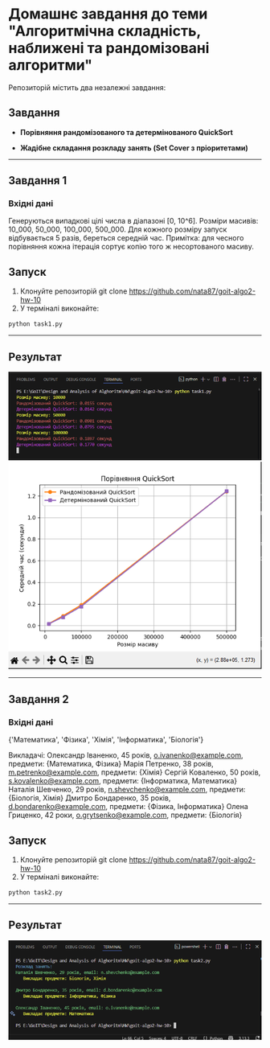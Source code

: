 # Домашнє завдання до теми "Алгоритмічна складність, наближені та рандомізовані алгоритми"

Репозиторій містить два незалежні завдання:

## Завдання

- **Порівняння рандомізованого та детермінованого QuickSort**

- **Жадібне складання розкладу занять (Set Cover з пріоритетами)**


---

## Завдання 1

### Вхідні дані

Генеруються випадкові цілі числа в діапазоні [0, 10^6].
Розміри масивів: 10_000, 50_000, 100_000, 500_000.
Для кожного розміру запуск відбувається 5 разів, береться середній час.
Примітка: для чесного порівняння кожна ітерація сортує копію того ж несортованого масиву.

## Запуск
1. Клонуйте репозиторій git clone https://github.com/nata87/goit-algo2-hw-10
2. У терміналі виконайте:

```bash
python task1.py
```
---

## Результат 

![Results](result_task1.png)
![Results](Matplotlib_task1.png)

---

## Завдання 2

### Вхідні дані
{'Математика', 'Фізика', 'Хімія', 'Інформатика', 'Біологія'}

Викладачі:
Олександр Іваненко, 45 років, o.ivanenko@example.com, предмети: {Математика, Фізика}
Марія Петренко, 38 років, m.petrenko@example.com, предмети: {Хімія}
Сергій Коваленко, 50 років, s.kovalenko@example.com, предмети: {Інформатика, Математика}
Наталія Шевченко, 29 років, n.shevchenko@example.com, предмети: {Біологія, Хімія}
Дмитро Бондаренко, 35 років, d.bondarenko@example.com, предмети: {Фізика, Інформатика}
Олена Гриценко, 42 роки, o.grytsenko@example.com, предмети: {Біологія}

## Запуск
1. Клонуйте репозиторій git clone https://github.com/nata87/goit-algo2-hw-10
2. У терміналі виконайте:

```bash
python task2.py
```
---

## Результат 

![Results](result_task2.png)